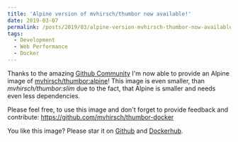 ```yaml
---
title: 'Alpine version of mvhirsch/thumbor now available!'
date: 2019-03-07
permalink: /posts/2019/03/alpine-version-mvhirsch-thumbor-now-available
tags:
  - Development
  - Web Performance
  - Docker
---
```


Thanks to the amazing [Github Community](https://github.com) I'm now able to provide an Alpine image of [mvhirsch/thumbor:alpine](https://hub.docker.com/r/mvhirsch/thumbor/tags)!
This image is even smaller, than _mvhirsch/thumbor:slim_ due to the fact, that Alpine is smaller and needs even less dependencies.

Please feel free, to use this image and don't forget to provide feedback and contribute: https://github.com/mvhirsch/thumbor-docker

You like this image? Please star it on [Github](https://github.com/mvhirsch/thumbor-docker) and [Dockerhub](https://hub.docker.com/r/mvhirsch/thumbor).
